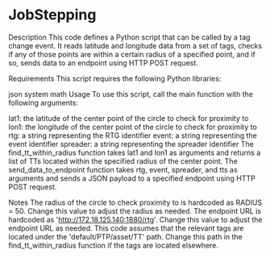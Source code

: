 # JobStepping

Description
This code defines a Python script that can be called by a tag change event. It reads latitude and longitude data from a set of tags, checks if any of those points are within a certain radius of a specified point, and if so, sends data to an endpoint using HTTP POST request.

Requirements
This script requires the following Python libraries:

json
system
math
Usage
To use this script, call the main function with the following arguments:

lat1: the latitude of the center point of the circle to check for proximity to
lon1: the longitude of the center point of the circle to check for proximity to
rtg: a string representing the RTG identifier
event: a string representing the event identifier
spreader: a string representing the spreader identifier
The find_tt_within_radius function takes lat1 and lon1 as arguments and returns a list of TTs located within the specified radius of the center point. The send_data_to_endpoint function takes rtg, event, spreader, and tts as arguments and sends a JSON payload to a specified endpoint using HTTP POST request.

Notes
The radius of the circle to check proximity to is hardcoded as RADIUS = 50. Change this value to adjust the radius as needed.
The endpoint URL is hardcoded as 'http://172.18.125.140:1880/rtg'. Change this value to adjust the endpoint URL as needed.
This code assumes that the relevant tags are located under the 'default/PTP/asset/TT' path. Change this path in the find_tt_within_radius function if the tags are located elsewhere.
